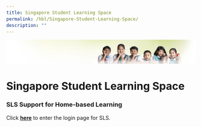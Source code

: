 ```yaml
---
title: Singapore Student Learning Space
permalink: /hbl/Singapore-Student-Learning-Space/
description: ""
---
```

![](/images/Banner.jpg)

Singapore Student Learning Space
================================

### SLS Support for Home-based Learning


Click [**here**](https://vle.learning.moe.edu.sg/login) to enter the login page for SLS.